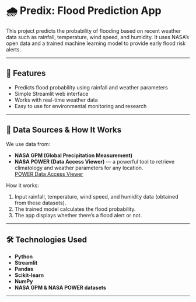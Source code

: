 # 🌧️ Predix: Flood Prediction App

This project predicts the probability of flooding based on recent weather data such as rainfall, temperature, wind speed, and humidity. It uses NASA’s open data and a trained machine learning model to provide early flood risk alerts.

---

## 🚀 Features
- Predicts flood probability using rainfall and weather parameters  
- Simple Streamlit web interface  
- Works with real-time weather data  
- Easy to use for environmental monitoring and research  

---

## 🧠 Data Sources & How It Works

We use data from:

- **NASA GPM (Global Precipitation Measurement)**  
- **NASA POWER (Data Access Viewer)** — a powerful tool to retrieve climatology and weather parameters for any location.  
  [POWER Data Access Viewer](https://power.larc.nasa.gov/data-access-viewer/?utm_source=chatgpt.com) 

How it works:

1. Input rainfall, temperature, wind speed, and humidity data (obtained from these datasets).  
2. The trained model calculates the flood probability.  
3. The app displays whether there’s a flood alert or not.  

---

## 🛠️ Technologies Used
- **Python**  
- **Streamlit**  
- **Pandas**  
- **Scikit-learn**  
- **NumPy**  
- **NASA GPM & NASA POWER datasets**  

---
